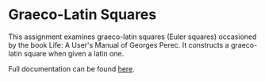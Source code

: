 # Graeco-Latin Squares
This assignment examines graeco-latin squares (Euler squares) occasioned by the book Life: A User's Manual of Georges Perec. It constructs a graeco-latin square when given a latin one.

Full documentation can be found [here](https://github.com/dmst-algorithms-course/assignment-2018-2/blob/master/assignment_2018_2.ipynb).
